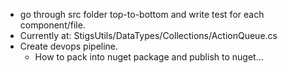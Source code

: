 - go through src folder top-to-bottom and write test for each component/file.
- Currently at: StigsUtils/DataTypes/Collections/ActionQueue.cs
- Create devops pipeline.
  - How to pack into nuget package and publish to nuget...
